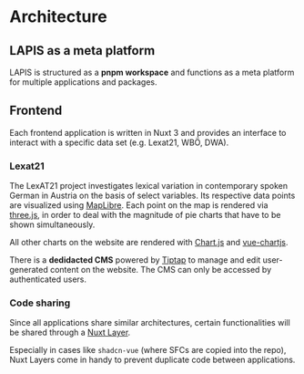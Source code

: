 # Architecture

## LAPIS as a meta platform

LAPIS is structured as a **pnpm workspace** and functions as a meta platform for multiple
applications and packages.

## Frontend

Each frontend application is written in Nuxt 3 and provides an interface to interact with a specific
data set (e.g. Lexat21, WBÖ, DWA).

### Lexat21

The LexAT21 project investigates lexical variation in contemporary spoken German in Austria on the
basis of select variables. Its respective data points are visualized using
[MapLibre](https://maplibre.org/). Each point on the map is rendered via
[three.js](https://threejs.org/), in order to deal with the magnitude of pie charts that have to be
shown simultaneously.

All other charts on the website are rendered with [Chart.js](https://www.chartjs.org/) and
[vue-chartjs](https://vue-chartjs.org/).

There is a **dedidacted CMS** powered by [Tiptap](https://tiptap.dev/) to manage and edit
user-generated content on the website. The CMS can only be accessed by authenticated users.

### Code sharing

Since all applications share similar architectures, certain functionalities will be shared through a
[Nuxt Layer](https://nuxt.com/docs/getting-started/layers).

Especially in cases like `shadcn-vue` (where SFCs are copied into the repo), Nuxt Layers come in
handy to prevent duplicate code between applications.
